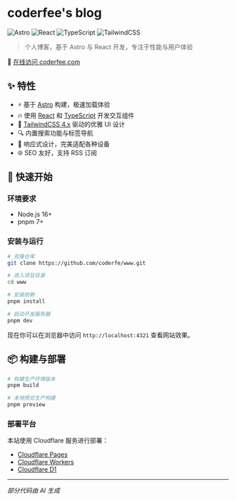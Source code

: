 # coderfee's blog

![Astro](https://img.shields.io/badge/Astro-FF5D01?style=for-the-badge&logo=astro&logoColor=white)
![React](https://img.shields.io/badge/React-20232A?style=for-the-badge&logo=react&logoColor=61DAFB)
![TypeScript](https://img.shields.io/badge/TypeScript-3178C6?style=for-the-badge&logo=typescript&logoColor=white)
![TailwindCSS](https://img.shields.io/badge/TailwindCSS-06B6D4?style=for-the-badge&logo=tailwindcss&logoColor=white)

> 个人博客，基于 Astro 与 React 开发，专注于性能与用户体验

📝 [在线访问 coderfee.com](https://coderfee.com)

## ✨ 特性

- ⚡️ 基于 [Astro](https://astro.build/) 构建，极速加载体验
- 🔥 使用 [React](https://reactjs.org/) 和 [TypeScript](https://www.typescriptlang.org/) 开发交互组件 
- 💎 [TailwindCSS 4.x](https://tailwindcss.com/) 驱动的优雅 UI 设计
- 🔍 内置搜索功能与标签导航
- 📱 响应式设计，完美适配各种设备
- 🌐 SEO 友好，支持 RSS 订阅

## 🚀 快速开始

### 环境要求

- Node.js 16+
- pnpm 7+

### 安装与运行

```bash
# 克隆仓库
git clone https://github.com/coderfe/www.git

# 进入项目目录
cd www

# 安装依赖
pnpm install

# 启动开发服务器
pnpm dev
```

现在你可以在浏览器中访问 `http://localhost:4321` 查看网站效果。

## 📦 构建与部署

```bash
# 构建生产环境版本
pnpm build

# 本地预览生产构建
pnpm preview
```

### 部署平台

本站使用 Cloudflare 服务进行部署：

- [Cloudflare Pages](https://pages.cloudflare.com/)
- [Cloudflare Workers](https://workers.cloudflare.com/)
- [Cloudflare D1](https://developers.cloudflare.com/d1/)

---
*部分代码由 AI 生成*
